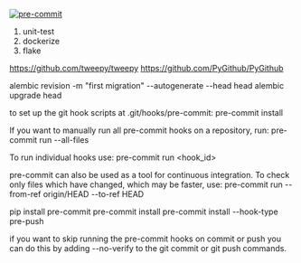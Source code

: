 [![pre-commit](https://img.shields.io/badge/pre--commit-enabled-brightgreen?logo=pre-commit&logoColor=white)](https://github.com/pre-commit/pre-commit)


1. unit-test
1. dockerize
1. flake


https://github.com/tweepy/tweepy
https://github.com/PyGithub/PyGithub


alembic revision -m "first migration" --autogenerate --head head
alembic upgrade head

to set up the git hook scripts at .git/hooks/pre-commit:
pre-commit install

If you want to manually run all pre-commit hooks on a repository, run:
pre-commit run --all-files

To run individual hooks use:
pre-commit run <hook_id>

pre-commit can also be used as a tool for continuous integration.
To check only files which have changed, which may be faster, use:
pre-commit run --from-ref origin/HEAD --to-ref HEAD

pip install pre-commit
pre-commit install
pre-commit install --hook-type pre-push

if you want to skip running the pre-commit hooks on commit or push you can do this by
 adding --no-verify to the git commit or git push commands.
